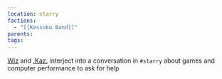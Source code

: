 ```yaml
---
location: starry
factions:
  - "[[Kessoku Band]]"
parents: 
tags: 
---
```

[Wiz](https://discord.com/channels/1093664259273130084/1093664259273130087/1131579344452591696) and [.Kaz.](https://discord.com/channels/1093664259273130084/1093664259273130087/1131579351381577809) interject into a conversation in `#starry` about games and computer performance to ask for help
